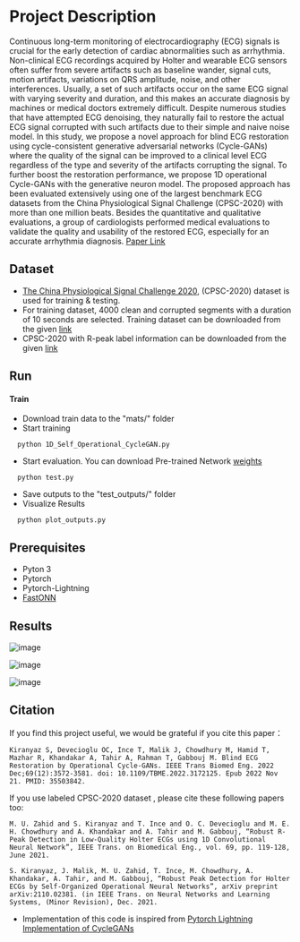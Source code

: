 
# Project Description

Continuous long-term monitoring of electrocardiography (ECG) signals is crucial for the early detection of cardiac abnormalities such as arrhythmia. Non-clinical ECG recordings acquired by Holter and wearable ECG sensors often suffer from severe artifacts such as baseline wander, signal cuts, motion artifacts, variations on QRS amplitude, noise, and other interferences. Usually, a set of such artifacts occur on the same ECG signal with varying severity and duration, and this makes an accurate diagnosis by machines or medical doctors extremely difficult.  Despite numerous studies that have attempted ECG denoising, they naturally fail to restore the actual ECG signal corrupted with such artifacts due to their simple and naive noise model. In this study, we propose a novel approach for blind ECG restoration using cycle-consistent generative adversarial networks (Cycle-GANs) where the quality of the signal can be improved to a clinical level ECG regardless of the type and severity of the artifacts corrupting the signal. To further boost the restoration performance, we propose 1D operational Cycle-GANs with the generative neuron model. The proposed approach has been evaluated extensively using one of the largest benchmark ECG datasets from the China Physiological Signal Challenge (CPSC-2020) with more than one million beats. Besides the quantitative and qualitative evaluations, a group of cardiologists performed medical evaluations to validate the quality and usability of the restored ECG, especially for an accurate arrhythmia diagnosis.
[Paper Link](https://arxiv.org/abs/2202.00589)


## Dataset

- [The China Physiological Signal Challenge 2020](http://2020.icbeb.org/CSPC2020), (CPSC-2020) dataset is used for training & testing.
- For training dataset, 4000 clean and corrupted segments with a duration of 10 seconds are selected. Training dataset can be downloaded from the given [link](https://drive.google.com/drive/folders/1XScA_USC8ewJ9uGVBQfCC4KvxUbwi4qp?usp=sharing)
- CPSC-2020 with R-peak label information can be downloaded from the given [link](https://drive.google.com/drive/folders/1DoXdJJ5RCwPvahX9DSUTuWdltyK6iv0m?usp=sharing)
## Run

#### Train
- Download train data to the "mats/" folder
- Start training
```http
  python 1D_Self_Operational_CycleGAN.py
```
- Start evaluation. You can download Pre-trained Network [weights](https://drive.google.com/drive/folders/1ezrWa6A69H5ccNV1y2hb_GuyLsmEk1ff?usp=sharing)
```http
  python test.py
```
- Save outputs to the "test_outputs/" folder 
- Visualize Results
```http
  python plot_outputs.py
```
## Prerequisites
- Pyton 3
- Pytorch
- Pytorch-Lightning
- [FastONN](https://github.com/junaidmalik09/fastonn) 


  
## Results

![image](https://user-images.githubusercontent.com/98646583/152834107-2a80eb37-0dc3-445e-97b9-75ef5c6a3eed.png)

![image](https://user-images.githubusercontent.com/98646583/152834186-2db88f29-199d-47c3-804c-fc21d0d34cab.png)

![image](https://user-images.githubusercontent.com/98646583/152834222-5cfd05f1-9745-40aa-af9c-8f6a9cb4ac5f.png)




  
## Citation
If you find this project useful, we would be grateful if you cite this paper：

```http
Kiranyaz S, Devecioglu OC, Ince T, Malik J, Chowdhury M, Hamid T, Mazhar R, Khandakar A, Tahir A, Rahman T, Gabbouj M. Blind ECG Restoration by Operational Cycle-GANs. IEEE Trans Biomed Eng. 2022 Dec;69(12):3572-3581. doi: 10.1109/TBME.2022.3172125. Epub 2022 Nov 21. PMID: 35503842.
```
If you use labeled CPSC-2020 dataset , please cite these following papers too:
```http
M. U. Zahid and S. Kiranyaz and T. Ince and O. C. Devecioglu and M. E. H. Chowdhury and A. Khandakar and A. Tahir and M. Gabbouj, “Robust R-Peak Detection in Low-Quality Holter ECGs using 1D Convolutional Neural Network”, IEEE Trans. on Biomedical Eng., vol. 69, pp. 119-128, June 2021. 
```
```http
S. Kiranyaz, J. Malik, M. U. Zahid, T. Ince, M. Chowdhury, A. Khandakar, A. Tahir, and M. Gabbouj, “Robust Peak Detection for Holter ECGs by Self-Organized Operational Neural Networks”, arXiv preprint arXiv:2110.02381. (in IEEE Trans. on Neural Networks and Learning Systems, (Minor Revision), Dec. 2021. 
```

- Implementation of this code is inspired from [Pytorch Lightning Implementation of CycleGANs](https://www.kaggle.com/bootiu/cyclegan-pytorch-lightning)

